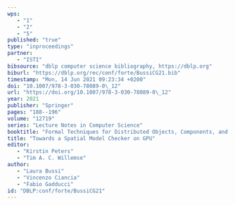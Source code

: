 ```yaml
---
wps: 
   - "1"
   - "2"
   - "5"
published: "true"
type: "inproceedings"
partner: 
   - "ISTI"
bibsource: "dblp computer science bibliography, https://dblp.org"
biburl: "https://dblp.org/rec/conf/forte/BussiCG21.bib"
timestamp: "Mon, 14 Jun 2021 09:23:34 +0200"
doi: "10.1007/978-3-030-78089-0\_12"
url: "https://doi.org/10.1007/978-3-030-78089-0\_12"
year: 2021
publisher: "Springer"
pages: "188--196"
volume: "12719"
series: "Lecture Notes in Computer Science"
booktitle: "Formal Techniques for Distributed Objects, Components, and Systems - 41st {IFIP} {WG} 6.1 International Conference, {FORTE} 2021, Held as Part of the 16th International Federated Conference on Distributed Computing Techniques, DisCoTec 2021, Valletta, Malta, June 14-18, 2021, Proceedings"
title: "Towards a Spatial Model Checker on GPU"
editor: 
   - "Kirstin Peters"
   - "Tim A. C. Willemse"
author: 
   - "Laura Bussi"
   - "Vincenzo Ciancia"
   - "Fabio Gadducci"
id: "DBLP:conf/forte/BussiCG21"
---
```

